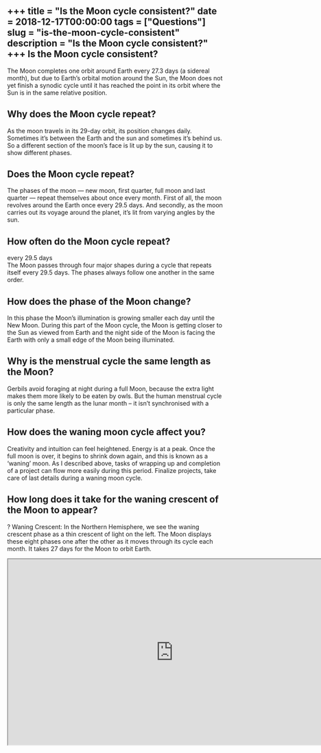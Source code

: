 +++
title = "Is the Moon cycle consistent?"
date = 2018-12-17T00:00:00
tags = ["Questions"]
slug = "is-the-moon-cycle-consistent"
description = "Is the Moon cycle consistent?"
+++
Is the Moon cycle consistent?
-----------------------------

The Moon completes one orbit around Earth every 27.3 days (a sidereal month), but due to Earth’s orbital motion around the Sun, the Moon does not yet finish a synodic cycle until it has reached the point in its orbit where the Sun is in the same relative position.

Why does the Moon cycle repeat?
-------------------------------

As the moon travels in its 29-day orbit, its position changes daily. Sometimes it’s between the Earth and the sun and sometimes it’s behind us. So a different section of the moon’s face is lit up by the sun, causing it to show different phases.

Does the Moon cycle repeat?
---------------------------

The phases of the moon — new moon, first quarter, full moon and last quarter — repeat themselves about once every month. First of all, the moon revolves around the Earth once every 29.5 days. And secondly, as the moon carries out its voyage around the planet, it’s lit from varying angles by the sun.

How often do the Moon cycle repeat?
-----------------------------------

every 29.5 days  
The Moon passes through four major shapes during a cycle that repeats itself every 29.5 days. The phases always follow one another in the same order.

How does the phase of the Moon change?
--------------------------------------

In this phase the Moon’s illumination is growing smaller each day until the New Moon. During this part of the Moon cycle, the Moon is getting closer to the Sun as viewed from Earth and the night side of the Moon is facing the Earth with only a small edge of the Moon being illuminated.

Why is the menstrual cycle the same length as the Moon?
-------------------------------------------------------

Gerbils avoid foraging at night during a full Moon, because the extra light makes them more likely to be eaten by owls. But the human menstrual cycle is only the same length as the lunar month – it isn’t synchronised with a particular phase.

How does the waning moon cycle affect you?
------------------------------------------

Creativity and intuition can feel heightened. Energy is at a peak. Once the full moon is over, it begins to shrink down again, and this is known as a ‘waning’ moon. As I described above, tasks of wrapping up and completion of a project can flow more easily during this period. Finalize projects, take care of last details during a waning moon cycle.

How long does it take for the waning crescent of the Moon to appear?
--------------------------------------------------------------------

? Waning Crescent: In the Northern Hemisphere, we see the waning crescent phase as a thin crescent of light on the left. The Moon displays these eight phases one after the other as it moves through its cycle each month. It takes 27 days for the Moon to orbit Earth.

<iframe allow="accelerometer; autoplay; clipboard-write; encrypted-media; gyroscope; picture-in-picture" allowfullscreen="" class="__youtube_prefs__  epyt-is-override  no-lazyload" data-no-lazy="1" data-origheight="433" data-origwidth="770" data-skipgform_ajax_framebjll="" height="433" id="_ytid_89637" loading="lazy" src="https://www.youtube.com/embed/NCweccNOaqo?enablejsapi=1&autoplay=0&cc_load_policy=0&cc_lang_pref=&iv_load_policy=1&loop=0&modestbranding=0&rel=1&fs=1&playsinline=0&autohide=2&theme=dark&color=red&controls=1&" title="YouTube player" width="770"></iframe>
